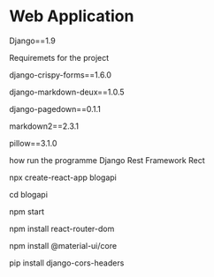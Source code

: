 # Web Application

Django==1.9

Requiremets for the project

django-crispy-forms==1.6.0

django-markdown-deux==1.0.5

django-pagedown==0.1.1

markdown2==2.3.1

pillow==3.1.0




how run the programme  Django Rest Framework Rect



npx create-react-app blogapi

cd blogapi

npm start

npm install react-router-dom

npm install @material-ui/core

pip install django-cors-headers


